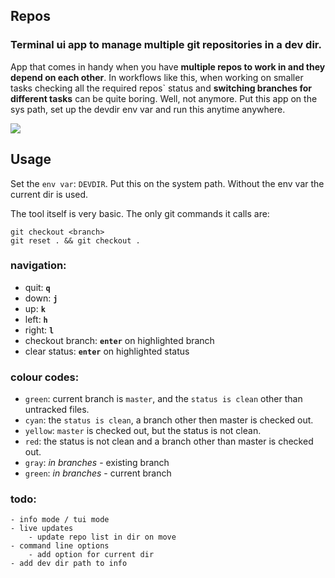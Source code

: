 ## Repos


### Terminal ui app to manage multiple git repositories in a dev dir.

App that comes in handy when you have **multiple repos to work in and they depend on each other**. In workflows like this, when working on smaller tasks checking all the required repos` status and **switching branches for different tasks** can be quite boring. Well, not anymore. Put this app on the sys path, set up the devdir env var and run this anytime anywhere.

![](demo_render/repos_demo.gif)


## Usage

Set the `env var`: `DEVDIR`. Put this on the system path. Without the env var the current dir is used.

The tool itself is very basic. The only git commands it calls are:

    git checkout <branch>  
    git reset . && git checkout .    


### navigation:

- quit: **`q`**
- down: **`j`**
- up: **`k`**
- left: **`h`**
- right: **`l`**
- checkout branch: **`enter`** on highlighted branch
- clear status: **`enter`** on highlighted status


### colour codes:

- `green`: current branch is `master`, and the `status is clean` other than untracked files.
- `cyan`: the `status is clean`, a branch other then master is checked out.
- `yellow`: `master` is checked out, but the status is not clean.
- `red`: the status is not clean and a branch other than master is checked out.
- `gray`: *in branches* - existing branch
- `green`: *in branches* - current branch


### todo:  
    - info mode / tui mode  
    - live updates  
        - update repo list in dir on move  
    - command line options
        - add option for current dir
    - add dev dir path to info
